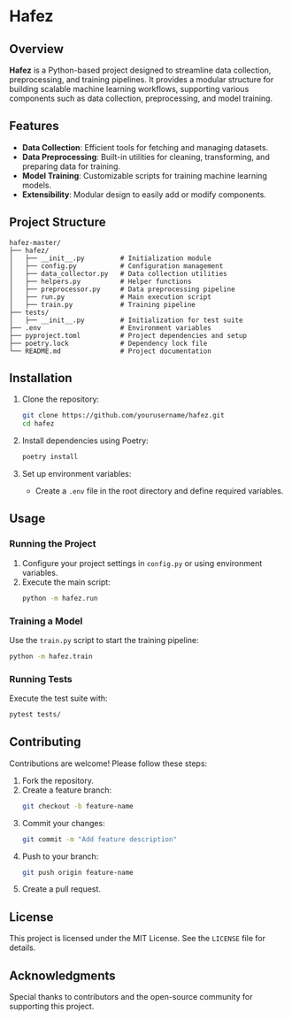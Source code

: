
# Hafez

## Overview

**Hafez** is a Python-based project designed to streamline data collection, preprocessing, and training pipelines. It provides a modular structure for building scalable machine learning workflows, supporting various components such as data collection, preprocessing, and model training.

## Features

- **Data Collection**: Efficient tools for fetching and managing datasets.
- **Data Preprocessing**: Built-in utilities for cleaning, transforming, and preparing data for training.
- **Model Training**: Customizable scripts for training machine learning models.
- **Extensibility**: Modular design to easily add or modify components.

## Project Structure

```
hafez-master/
├── hafez/
│   ├── __init__.py         # Initialization module
│   ├── config.py           # Configuration management
│   ├── data_collector.py   # Data collection utilities
│   ├── helpers.py          # Helper functions
│   ├── preprocessor.py     # Data preprocessing pipeline
│   ├── run.py              # Main execution script
│   ├── train.py            # Training pipeline
├── tests/
│   ├── __init__.py         # Initialization for test suite
├── .env                    # Environment variables
├── pyproject.toml          # Project dependencies and setup
├── poetry.lock             # Dependency lock file
└── README.md               # Project documentation
```

## Installation

1. Clone the repository:
   ```bash
   git clone https://github.com/yourusername/hafez.git
   cd hafez
   ```

2. Install dependencies using Poetry:
   ```bash
   poetry install
   ```

3. Set up environment variables:
   - Create a `.env` file in the root directory and define required variables.

## Usage

### Running the Project

1. Configure your project settings in `config.py` or using environment variables.
2. Execute the main script:
   ```bash
   python -m hafez.run
   ```

### Training a Model

Use the `train.py` script to start the training pipeline:
```bash
python -m hafez.train
```

### Running Tests

Execute the test suite with:
```bash
pytest tests/
```

## Contributing

Contributions are welcome! Please follow these steps:

1. Fork the repository.
2. Create a feature branch:
   ```bash
   git checkout -b feature-name
   ```
3. Commit your changes:
   ```bash
   git commit -m "Add feature description"
   ```
4. Push to your branch:
   ```bash
   git push origin feature-name
   ```
5. Create a pull request.

## License

This project is licensed under the MIT License. See the `LICENSE` file for details.

## Acknowledgments

Special thanks to contributors and the open-source community for supporting this project.
